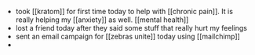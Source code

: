 - took [[kratom]] for first time today to help with [[chronic pain]]. It is really helping my [[anxiety]] as well. [[mental health]]
- lost a friend today after they said some stuff that really hurt my feelings
- sent an email campaign for [[zebras unite]] today using [[mailchimp]]
-